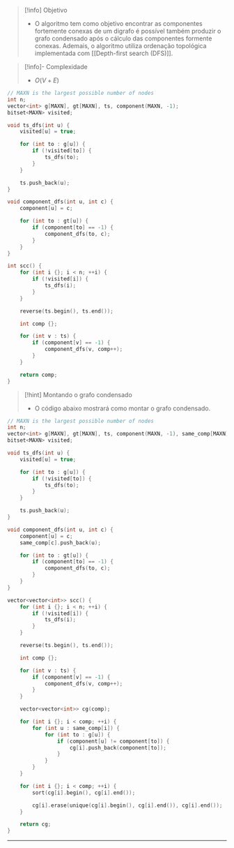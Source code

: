 > [!info] Objetivo
> - O algoritmo tem como objetivo encontrar as componentes fortemente conexas de um digrafo é possível também produzir o grafo condensado após o cálculo das componentes formente conexas. Ademais, o algoritmo utiliza ordenação topológica implementada com [[Depth-first search (DFS)]].

> [!info]- Complexidade
> - $O(V + E)$

```cpp
// MAXN is the largest possible number of nodes
int n;
vector<int> g[MAXN], gt[MAXN], ts, component(MAXN, -1);
bitset<MAXN> visited;

void ts_dfs(int u) {
	visited[u] = true;

    for (int to : g[u]) {
        if (!visited[to]) {
            ts_dfs(to);
        }
    }

    ts.push_back(u);
}

void component_dfs(int u, int c) {
    component[u] = c;

    for (int to : gt[u]) {
        if (component[to] == -1) {
            component_dfs(to, c);
        }
    }
}

int scc() {
	for (int i {}; i < n; ++i) {
		if (!visited[i]) {
			ts_dfs(i);
		}
	}

	reverse(ts.begin(), ts.end());

    int comp {};

    for (int v : ts) {
        if (component[v] == -1) {
            component_dfs(v, comp++);
        }
    }

	return comp;
}
```

> [!hint] Montando o grafo condensado
> - O código abaixo mostrará como montar o grafo condensado.

```cpp
// MAXN is the largest possible number of nodes
int n;
vector<int> g[MAXN], gt[MAXN], ts, component(MAXN, -1), same_comp[MAXN];
bitset<MAXN> visited;

void ts_dfs(int u) {
	visited[u] = true;

    for (int to : g[u]) {
        if (!visited[to]) {
            ts_dfs(to);
        }
    }

    ts.push_back(u);
}

void component_dfs(int u, int c) {
	component[u] = c;
    same_comp[c].push_back(u);

    for (int to : gt[u]) {
        if (component[to] == -1) {
            component_dfs(to, c);
        }
    }
}

vector<vector<int>> scc() {
	for (int i {}; i < n; ++i) {
		if (!visited[i]) {
			ts_dfs(i);
		}
	}

	reverse(ts.begin(), ts.end());

    int comp {};

    for (int v : ts) {
        if (component[v] == -1) {
            component_dfs(v, comp++);
        }
    }

	vector<vector<int>> cg(comp);

	for (int i {}; i < comp; ++i) {
		for (int u : same_comp[i]) {
			for (int to : g[u]) {
				if (component[u] != component[to]) {
					cg[i].push_back(component[to]);
				}
			}
		}
	}

	for (int i {}; i < comp; ++i) {
		sort(cg[i].begin(), cg[i].end());

		cg[i].erase(unique(cg[i].begin(), cg[i].end()), cg[i].end());
	}

	return cg;
}
```

---